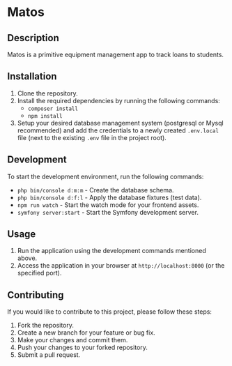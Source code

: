 # Matos

## Description
Matos is a primitive equipment management app to track loans to students.

## Installation
1. Clone the repository.
2. Install the required dependencies by running the following commands:
   - `composer install`
   - `npm install`
3. Setup your desired database management system (postgresql or Mysql recommended) and add the credentials to a newly created `.env.local` file (next to the existing `.env` file in the project root).

## Development
To start the development environment, run the following commands:
- `php bin/console d:m:m` - Create the database schema.
- `php bin/console d:f:l` - Apply the database fixtures (test data).
- `npm run watch` - Start the watch mode for your frontend assets.
- `symfony server:start` - Start the Symfony development server.

## Usage
1. Run the application using the development commands mentioned above.
2. Access the application in your browser at `http://localhost:8000` (or the specified port).

## Contributing
If you would like to contribute to this project, please follow these steps:
1. Fork the repository.
2. Create a new branch for your feature or bug fix.
3. Make your changes and commit them.
4. Push your changes to your forked repository.
5. Submit a pull request. 
